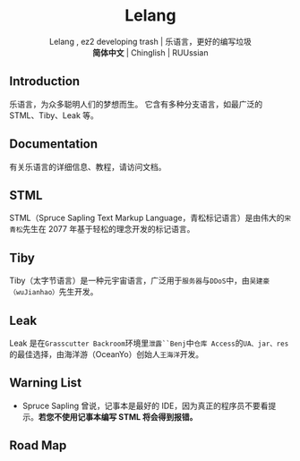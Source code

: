 <div align="center">
  <h1>Lelang</h1>
  Lelang , ez2 developing trash | 乐语言，更好的编写垃圾<br>
  <b>简体中文</b> | Chinglish | RUUssian
</div>



## Introduction

乐语言，为众多聪明人们的梦想而生。
它含有多种分支语言，如最广泛的 STML、Tiby、Leak 等。

## Documentation

有关乐语言的详细信息、教程，请访问文档。

## STML

STML（Spruce Sapling Text Markup Language，青松标记语言）是由伟大的`宋青松`先生在 2077 年基于轻松的理念开发的标记语言。

## Tiby

Tiby（太字节语言）是一种元宇宙语言，广泛用于`服务器`与`DDoS`中，由`吴建豪（wuJianhao）`先生开发。

## Leak

Leak 是在`Grasscutter Backroom`环境里`泄露``Benj`中`仓库 Access`的`UA、jar、res`的最佳选择，由海洋游（OceanYo）创始人`王海洋`开发。

## Warning List

- Spruce Sapling 曾说，记事本是最好的 IDE，因为真正的程序员不要看提示。**若您不使用记事本编写 STML 将会得到报错。**

## Road Map


